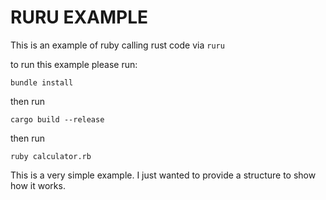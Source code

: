 # RURU EXAMPLE

This is an example of ruby calling rust code via `ruru`

to run this example please run:

```
bundle install
```

then run

```
cargo build --release

```

then run

```
ruby calculator.rb
```

This is a very simple example. I just wanted to provide a structure to show how it works.